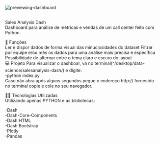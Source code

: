 ![previewing-dashboard](https://github.com/Fernandinho937/Data-Science/assets/86840722/e81d757b-0d1b-4440-88bb-49b66770f666)


<br>Sales Analysis Dash<br>
Dashboard para análise de métricas e vendas de um call center feito com Python.<br>

🔧 Funções<br>
Ler e dispor dados de forma visual das minuciosidades do dataset
Filtrar por equipe e/ou mês os dados para uma análise mais precisa e específica
Possibilidade de alternar entre o tema claro e escuro do layout<br>
💻 Projeto
Para visualizar o dashboar, vá no terminal(^/desktop/data-science/salesanalysis-dash/) e digite: <br>-python index.py<br>
Caso não abra após alguns segundos pegue o endereço http:// fornecido no terminal copie e cole no seu navegador.<br>

👨‍💻 Tecnologias Utilizadas<br>
Utilizando apenas PYTHON e as bibliotecas:<br>

-Dash<br>
-Dash-Core-Components<br>
-Dash HTML<br>
-Dash Bootstrap<br>
-Plotly<br>
-Pandas<br>
